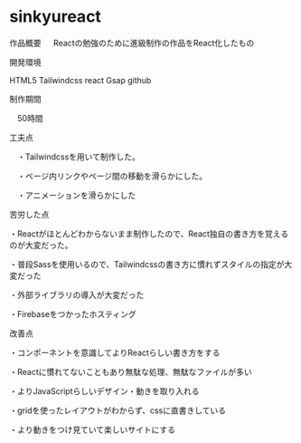 # sinkyureact
作品概要
　
 Reactの勉強のために進級制作の作品をReact化したもの

開発環境

 HTML5 Tailwindcss react Gsap github

制作期間

　50時間

工夫点

　・Tailwindcssを用いて制作した。

　・ページ内リンクやページ間の移動を滑らかにした。

　・アニメーションを滑らかにした

苦労した点 　 

・Reactがほとんどわからないまま制作したので、React独自の書き方を覚えるのが大変だった。

・普段Sassを使用いるので、Tailwindcssの書き方に慣れずスタイルの指定が大変だった

・外部ライブラリの導入が大変だった

・Firebaseをつかったホスティング

改善点

・コンポーネントを意識してよりReactらしい書き方をする

・Reactに慣れてないこともあり無駄な処理、無駄なファイルが多い

・よりJavaScriptらしいデザイン・動きを取り入れる

・gridを使ったレイアウトがわからず、cssに直書きしている

・より動きをつけ見ていて楽しいサイトにする

